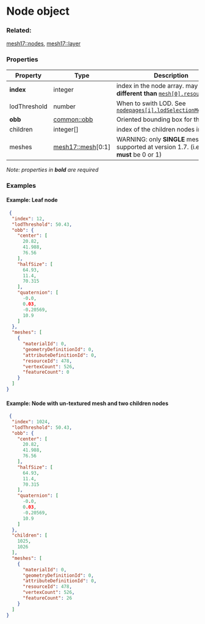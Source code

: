 # Node object



### Related:

[mesh17::nodes](nodes.md), [mesh17::layer](layer.md)
### Properties

| Property | Type | Description |
| --- | --- | --- |
| **index** | integer | index in the node array. may be **different than** [`mesh[0].resourceId`](mesh.md) |
| lodThreshold | number | When to swith LOD. See [`nodepages[i].lodSelectionMetricType`](nodepages.md)  |
| **obb** | [common::obb](../../common/docs/obb.md) | Oriented bounding box for this node.  |
| children | integer[] | index of the children nodes indices |
| meshes | [mesh17::mesh](mesh.md)[0:1] | WARNING: only **SINGLE** mesh is supported at version 1.7. (i.e. `length` **must** be 0 or 1) |

*Note: properties in **bold** are required*

### Examples 

#### Example: Leaf node 

```json
 {
  "index": 12,
  "lodThreshold": 50.43,
  "obb": {
    "center": [
      20.82,
      41.988,
      76.56
    ],
    "halfSize": [
      64.93,
      11.4,
      70.315
    ],
    "quaternion": [
      -0.0,
      0.03,
      -0.20569,
      10.9
    ]
  },
  "meshes": [
    {
      "materialId": 0,
      "geometryDefinitionId": 0,
      "attributeDefinitionId": 0,
      "resourceId": 478,
      "vertexCount": 526,
      "featureCount": 0
    }
  ]
} 
```

#### Example: Node with un-textured mesh and two children nodes 

```json
 {
  "index": 1024,
  "lodThreshold": 50.43,
  "obb": {
    "center": [
      20.82,
      41.988,
      76.56
    ],
    "halfSize": [
      64.93,
      11.4,
      70.315
    ],
    "quaternion": [
      -0.0,
      0.03,
      -0.20569,
      10.9
    ]
  },
  "children": [
    1025,
    1026
  ],
  "meshes": [
    {
      "materialId": 0,
      "geometryDefinitionId": 0,
      "attributeDefinitionId": 0,
      "resourceId": 478,
      "vertexCount": 526,
      "featureCount": 26
    }
  ]
} 
```

